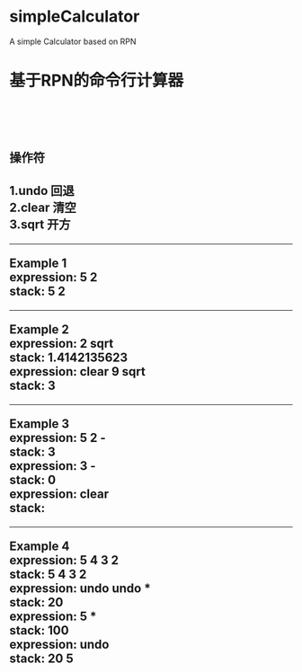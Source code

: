 # simpleCalculator
A simple Calculator based on RPN

<h1>基于RPN的命令行计算器<h1></br>
<h2>操作符<h2>
  1.undo 回退</br>
  2.clear 清空</br>
  3.sqrt 开方</br>
  
<hr>
Example 1</br>
expression: 5 2</br>
stack: 5 2</br>

<hr>
Example 2</br>
expression: 2 sqrt</br>
stack: 1.4142135623</br>
expression: clear 9 sqrt</br>
stack: 3</br>

<hr>
Example 3</br>
expression: 5 2 -</br>
stack: 3</br>
expression: 3 -</br>
stack: 0</br>
expression: clear</br>
stack:</br>

<hr>
Example 4</br>
expression: 5 4 3 2</br>
stack: 5 4 3 2</br>
expression: undo undo *</br>
stack: 20</br>
expression: 5 *</br>
stack: 100</br>
expression: undo</br>
stack: 20 5</br>
